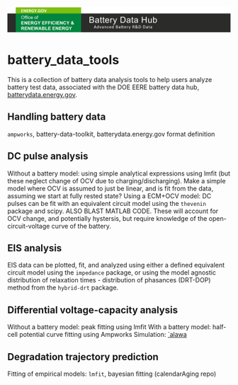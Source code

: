 ![logo](assets/logo.png)

# battery_data_tools
This is a collection of battery data analysis tools to help users analyze battery test data, associated with the DOE EERE battery data hub, [batterydata.energy.gov](https://batterydata.energy.gov/).

## Handling battery data
`ampworks`, battery-data-toolkit, batterydata.energy.gov format definition

## DC pulse analysis
Without a battery model: using simple analytical expressions using lmfit (but these neglect change of OCV due to charging/discharging).
Make a simple model where OCV is assumed to just be linear, and is fit from the data, assuming we start at fully rested state?
Using a ECM+OCV model: DC pulses can be fit with an equivalent circuit model using the `thevenin` package and scipy. ALSO BLAST MATLAB CODE. These will account for OCV change, and potentially hystersis, but require knowledge of the open-circuit-voltage curve of the battery.

## EIS analysis
EIS data can be plotted, fit, and analyzed using either a defined equivalent circuit model using the `impedance` package, or using the model agnostic distribution of relaxation times - distribution of phasances (DRT-DOP) method from the `hybrid-drt` package.

## Differential voltage-capacity analysis
Without a battery model: peak fitting using lmfit
With a battery model: half-cell potential curve fitting using Ampworks
Simulation: [`alawa](https://www.hnei.hawaii.edu/alawa/) 

## Degradation trajectory prediction
Fitting of empirical models: `lmfit`, bayesian fitting (calendarAging repo)

